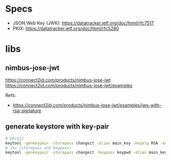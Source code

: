 # Specs
- JSON Web Key (JWK): https://datatracker.ietf.org/doc/html/rfc7517
- PKIX: https://datatracker.ietf.org/doc/html/rfc5280

# libs
## nimbus-jose-jwt
https://connect2id.com/products/nimbus-jose-jwt
https://connect2id.com/products/nimbus-jose-jwt/examples

Refs:
- https://connect2id.com/products/nimbus-jose-jwt/examples/jws-with-rsa-signature

## generate keystore with key-pair
~~~bash
# pkcs12
keytool -genkeypair -storepass changeit -alias main_key -keyalg RSA -keysize 2048 -dname CN=CA -keystore ./keystore.pkcs12
# jks (storepass and keypass)
keytool -genkeypair -storepass changeit -keypass keypwd -alias main_key -keyalg RSA -keysize 2048 -dname CN=CA -keystore ./keystore.jks -storetype jks
~~~
